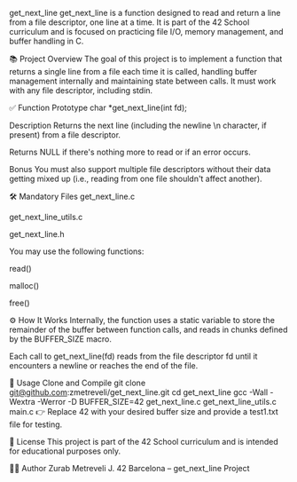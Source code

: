 get_next_line
get_next_line is a function designed to read and return a line from a file descriptor, one line at a time. It is part of the 42 School curriculum and is focused on practicing file I/O, memory management, and buffer handling in C.

📚 Project Overview
The goal of this project is to implement a function that returns a single line from a file each time it is called, handling buffer management internally and maintaining state between calls. It must work with any file descriptor, including stdin.

✅ Function Prototype
char *get_next_line(int fd);

Description
Returns the next line (including the newline \n character, if present) from a file descriptor.

Returns NULL if there's nothing more to read or if an error occurs.

Bonus
You must also support multiple file descriptors without their data getting mixed up (i.e., reading from one file shouldn't affect another).

🛠️ Mandatory Files
get_next_line.c

get_next_line_utils.c

get_next_line.h

You may use the following functions:

read()

malloc()

free()

⚙️ How It Works
Internally, the function uses a static variable to store the remainder of the buffer between function calls, and reads in chunks defined by the BUFFER_SIZE macro.

Each call to get_next_line(fd) reads from the file descriptor fd until it encounters a newline or reaches the end of the file.

📁 Usage
Clone and Compile
git clone git@github.com:zmetreveli/get_next_line.git
cd get_next_line
gcc -Wall -Wextra -Werror -D BUFFER_SIZE=42 get_next_line.c get_next_line_utils.c main.c
👉 Replace 42 with your desired buffer size and provide a test1.txt file for testing.

📄 License
This project is part of the 42 School curriculum and is intended for educational purposes only.

🧑‍💻 Author
Zurab Metreveli J.
42 Barcelona – get_next_line Project
